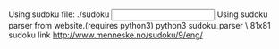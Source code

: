 Using sudoku file:
	./sudoku <input file>
Using sudoku parser from website.(requires python3)
	python3 sudoku_parser <url> 
	                        \ 81x81 sudoku link http://www.menneske.no/sudoku/9/eng/ 
